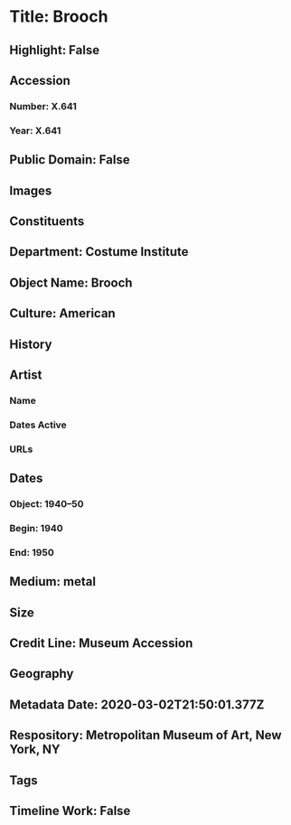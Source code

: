 # Title: Brooch
## Highlight: False
## Accession
### Number: X.641
### Year: X.641
## Public Domain: False
## Images
## Constituents
## Department: Costume Institute
## Object Name: Brooch
## Culture: American
## History
## Artist
### Name
### Dates Active
### URLs
## Dates
### Object: 1940–50
### Begin: 1940
### End: 1950
## Medium: metal
## Size
## Credit Line: Museum Accession
## Geography
## Metadata Date: 2020-03-02T21:50:01.377Z
## Respository: Metropolitan Museum of Art, New York, NY
## Tags
## Timeline Work: False